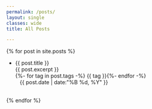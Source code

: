 ```yaml
---
permalink: /posts/
layout: single
classes: wide
title: All Posts

---
```


{% for post in site.posts %}
- <a class="hover-underline-animation" style="text-decoration: none;" href="{{ post.url }}">{{ post.title }}</a><br>
<span class="pub__authors">{{ post.excerpt }}<br>
<i class="fa-solid fa-tags"></i> {%- for tag in post.tags -%} <span class="btn btn--inverse tag__highlight">{{ tag }}</span>{%- endfor -%}<br></span>
<i class="far fa-calendar-alt"></i> &nbsp;&nbsp;&nbsp;<span>{{ post.date | date:"%B %d, %Y"  }}</span>
<br>
{% endfor %}
